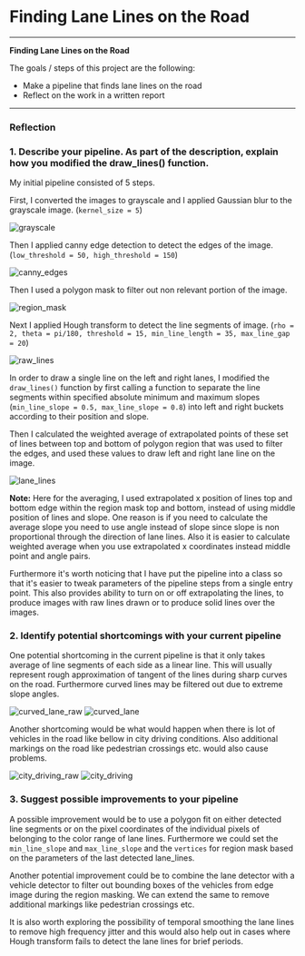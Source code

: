 # **Finding Lane Lines on the Road** 

---

**Finding Lane Lines on the Road**

The goals / steps of this project are the following:
* Make a pipeline that finds lane lines on the road
* Reflect on the work in a written report


[//]: # (Image References)

[image1]: ./test_images_output/grayscale.jpg "Grayscale"

[image2]: ./test_images_output/canny_edges.jpg "Canny Edges"

[image3]: ./test_images_output/region_msk.jpg "Region Mask"

[image4]: ./test_images_output/raw_lines.jpg "Raw Lines"

[image5]: ./test_images_output/lane_lines.jpg "Extrapolated Lines"

[image6]: ./extra_images_output/raw_curvedLane.jpg "Curved Lane Raw Lines"

[image7]: ./extra_images_output/curvedLane.jpg "Curved Lane"

[image8]: ./extra_images_output/raw_cityDriving.jpg "City Driving Raw Lines"

[image9]: ./extra_images_output/cityDriving.jpg "City Driving"

---

### Reflection

### 1. Describe your pipeline. As part of the description, explain how you modified the draw_lines() function.

My initial pipeline consisted of 5 steps.

First, I converted the images to grayscale and I applied Gaussian blur to the grayscale image. (```kernel_size = 5```)

![grayscale][image1]

Then I applied canny edge detection to detect the edges of the image. (```low_threshold = 50, high_threshold = 150```)

![canny_edges][image2]

Then I used a polygon mask to filter out non relevant portion of the image.

![region_mask][image3]

Next I applied Hough transform to detect the line segments of image. (```rho = 2, theta = pi/180, threshold = 15, min_line_length = 35, max_line_gap = 20```)

![raw_lines][image4]

In order to draw a single line on the left and right lanes, I modified the ```draw_lines()``` function by first calling a function to separate the line segments within specified absolute minimum and maximum slopes (```min_line_slope = 0.5, max_line_slope = 0.8```) into left and right buckets according to their position and slope.

Then I calculated the weighted average of extrapolated points of these set of lines between top and bottom of polygon region that was used to filter the edges, and used these values to draw left and right lane line on the image.

![lane_lines][image5]

**Note:** Here for the averaging, I used extrapolated x position of lines top and bottom edge within the region mask top and bottom, instead of using middle position of lines and slope. One reason is if you need to calculate the average slope you need to use angle instead of slope since slope is non proportional through the direction of lane lines. Also it is easier to calculate weighted average when you use extrapolated x coordinates instead middle point and angle pairs.

Furthermore it's worth noticing that I have put the pipeline into a class so that it's easier to tweak parameters of the pipeline steps from a single entry point. This also provides ability to turn on or off extrapolating the lines, to produce images with raw lines drawn or to produce solid lines over the images.

### 2. Identify potential shortcomings with your current pipeline

One potential shortcoming in the current pipeline is that it only takes average of line segments of each side as a linear line. This will usually represent rough approximation of tangent of the lines during sharp curves on the road. Furthermore curved lines may be filtered out due to extreme slope angles.

![curved_lane_raw][image6]
![curved_lane][image7]
 
Another shortcoming would be what would happen when there is lot of vehicles in the road like bellow in city driving conditions. Also additional markings on the road like pedestrian crossings etc. would also cause problems.

![city_driving_raw][image8]
![city_driving][image9]

### 3. Suggest possible improvements to your pipeline

A possible improvement would be to use a polygon fit on either detected line segments or on the pixel coordinates of the individual pixels of belonging to the color range of lane lines. Furthermore we could set the ```min_line_slope``` and ```max_line_slope``` and the ```vertices``` for region mask based on the parameters of the last detected lane_lines. 

Another potential improvement could be to combine the lane detector with a vehicle detector to filter out bounding boxes of the vehicles from edge image during the region masking. We can extend the same to remove additional markings like pedestrian crossings etc.

It is also worth exploring the possibility of temporal smoothing the lane lines to remove high frequency jitter and this would also help out in cases where Hough transform fails to detect the lane lines for brief periods.

